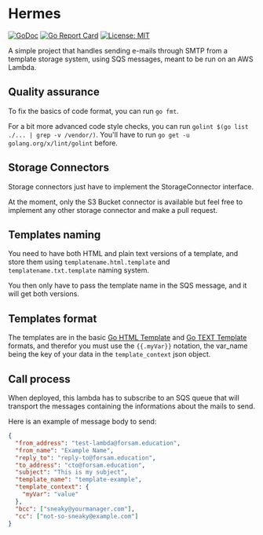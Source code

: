 # Hermes

[![GoDoc](https://godoc.org/github.com/forsam-education/hermes?status.svg)](https://godoc.org/github.com/forsam-education/hermes)
[![Go Report Card](https://goreportcard.com/badge/github.com/forsam-education/hermes)](https://goreportcard.com/report/github.com/forsam-education/hermes)
[![License: MIT](https://img.shields.io/badge/License-MIT-yellow.svg)](LICENSE)

A simple project that handles sending e-mails through SMTP from a template storage system, using SQS messages, meant to be run on an AWS Lambda.

## Quality assurance

To fix the basics of code format, you can run `go fmt`.

For a bit more advanced code style checks, you can run `golint $(go list ./... | grep -v /vendor/)`. You'll have to run `go get -u golang.org/x/lint/golint` before.

## Storage Connectors

Storage connectors just have to implement the StorageConnector interface. 

At the moment, only the S3 Bucket connector is available but feel free to implement any other storage connector and make a pull request.

## Templates naming

You need to have both HTML and plain text versions of a template, and store them using `templatename.html.template` and `templatename.txt.template` naming system.

You then only have to pass the template name in the SQS message, and it will get both versions.

## Templates format

The templates are in the basic [Go HTML Template](https://golang.org/pkg/html/template/) and [Go TEXT Template](https://golang.org/pkg/text/template/) formats, and therefor you must use the `{{.myVar}}` notation, the var_name being the key of your data in the `template_context` json object.

## Call process

When deployed, this lambda has to subscribe to an SQS queue that will transport the messages containing the informations about the mails to send.

Here is an example of message body to send:

```json
{
  "from_address": "test-lambda@forsam.education",
  "from_name": "Example Name",
  "reply_to": "reply-to@forsam.education",
  "to_address": "cto@forsam.education",
  "subject": "This is my subject",
  "template_name": "template-example",
  "template_context": {
    "myVar": "value"
  },
  "bcc": ["sneaky@yourmanager.com"],
  "cc": ["not-so-sneaky@example.com"]
}
```
